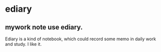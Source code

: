 # ediary
## mywork note use ediary.
Ediary is a kind of notebook, which could record some memo in daily work and study.
I like it.
